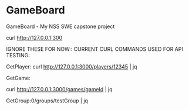 # GameBoard
GameBoard - My NSS SWE capstone project

curl http://127.0.0.1:300

IGNORE THESE FOR NOW::
CURRENT CURL COMMANDS USED FOR API TESTING:

GetPlayer:
curl http://127.0.0.1:3000/players/12345 | jq

GetGame:

curl http://127.0.0.1:3000/games/gameId | jq

GetGroup:0/groups/testGroup | jq